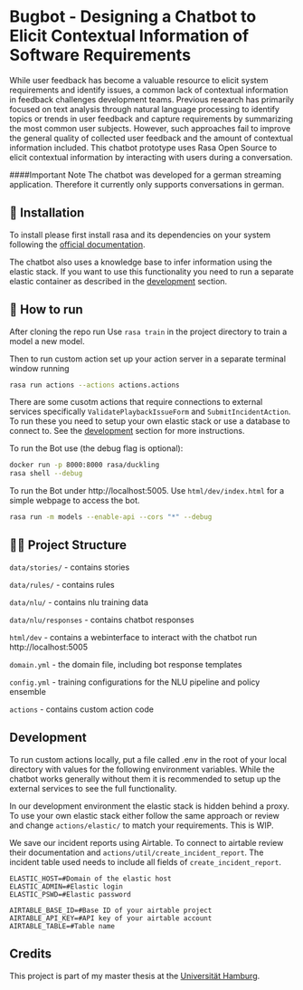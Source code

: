 # Bugbot - Designing a Chatbot to Elicit Contextual Information of Software Requirements

While user feedback has become a valuable resource to elicit system requirements and identify issues, a common lack of
contextual information in feedback challenges development teams. Previous research has primarily focused on text
analysis through natural language processing to identify topics or trends in user feedback and capture requirements by
summarizing the most common user subjects. However, such approaches fail to improve the general quality of collected
user feedback and the amount of contextual information included. This chatbot prototype uses Rasa Open Source to elicit
contextual information by interacting with users during a conversation.

####Important Note
The chatbot was developed for a german streaming application. Therefore it currently only supports
conversations in german.

## 👷‍ Installation

To install please first install rasa and its dependencies on your system following
the [official documentation](https://rasa.com/docs/rasa/installation/).

The chatbot also uses a knowledge base to infer information using the elastic stack. If you want to use this
functionality you need to run a separate elastic container as described in the [development](#development) section.

## 🤖 How to run

After cloning the repo run Use `rasa train` in the project directory to train a model a new model.

Then to run custom action set up your action server in a separate terminal window running

```bash
rasa run actions --actions actions.actions
```

There are some cusotm actions that require connections to external services specifically `ValidatePlaybackIssueForm`
and `SubmitIncidentAction`. To run these you need to setup your own elastic stack or use a database to connect to. See
the [development](#development) section for more instructions.

To run the Bot use (the debug flag is optional):

```bash
docker run -p 8000:8000 rasa/duckling
rasa shell --debug
```

To run the Bot under http://localhost:5005. Use `html/dev/index.html` for a simple webpage to access the bot.
```bash
rasa run -m models --enable-api --cors "*" --debug
```

## 👩‍💻 Project Structure

`data/stories/` - contains stories

`data/rules/` - contains rules

`data/nlu/` - contains nlu training data

`data/nlu/responses` - contains chatbot responses

`html/dev` - contains a webinterface to interact with the chatbot run http://localhost:5005

`domain.yml` - the domain file, including bot response templates

`config.yml` - training configurations for the NLU pipeline and policy ensemble

`actions` - contains custom action code

## Development

To run custom actions locally, put a file called .env in the root of your local directory with values for the following
environment variables. While the chatbot works generally without them it is recommended to setup up the external
services to see the full functionality.

In our development environment the elastic stack is hidden behind a proxy. To use your own elastic stack either follow
the same approach or review and change `actions/elastic/` to match your requirements. This is WIP.

We save our incident reports using Airtable. To connect to airtable review their documentation
and `actions/util/create_incident_report`. The incident table used needs to include all fields of `create_incident_report`.

```
ELASTIC_HOST=#Domain of the elastic host
ELASTIC_ADMIN=#Elastic login
ELASTIC_PSWD=#Elastic password

AIRTABLE_BASE_ID=#Base ID of your airtable project
AIRTABLE_API_KEY=#API key of your airtable account
AIRTABLE_TABLE=#Table name
```

## Credits

This project is part of my master thesis at the [Universität Hamburg](https://www.uni-hamburg.de/).






